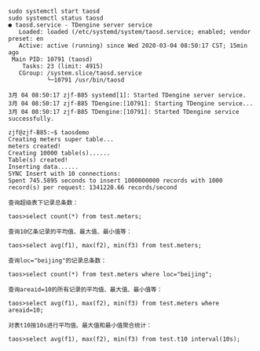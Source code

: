 ```
sudo systemctl start taosd
sudo systemctl status taosd
● taosd.service - TDengine server service
   Loaded: loaded (/etc/systemd/system/taosd.service; enabled; vendor preset: en
   Active: active (running) since Wed 2020-03-04 08:50:17 CST; 15min ago
 Main PID: 10791 (taosd)
    Tasks: 23 (limit: 4915)
   CGroup: /system.slice/taosd.service
           └─10791 /usr/bin/taosd

3月 04 08:50:17 zjf-B85 systemd[1]: Started TDengine server service.
3月 04 08:50:17 zjf-B85 TDengine:[10791]: Starting TDengine service...
3月 04 08:50:17 zjf-B85 TDengine:[10791]: Started TDengine service successfully.
```

```
zjf@zjf-B85:~$ taosdemo
Creating meters super table...
meters created!
Creating 10000 table(s)......
Table(s) created!
Inserting data......
SYNC Insert with 10 connections:
Spent 745.5895 seconds to insert 1000000000 records with 1000 record(s) per request: 1341220.66 records/second
```


    查询超级表下记录总条数：

    taos>select count(*) from test.meters;

    查询10亿条记录的平均值、最大值、最小值等：

    taos>select avg(f1), max(f2), min(f3) from test.meters;

    查询loc="beijing"的记录总条数：

    taos>select count(*) from test.meters where loc="beijing";

    查询areaid=10的所有记录的平均值、最大值、最小值等：

    taos>select avg(f1), max(f2), min(f3) from test.meters where areaid=10;

    对表t10按10s进行平均值、最大值和最小值聚合统计：

    taos>select avg(f1), max(f2), min(f3) from test.t10 interval(10s);
